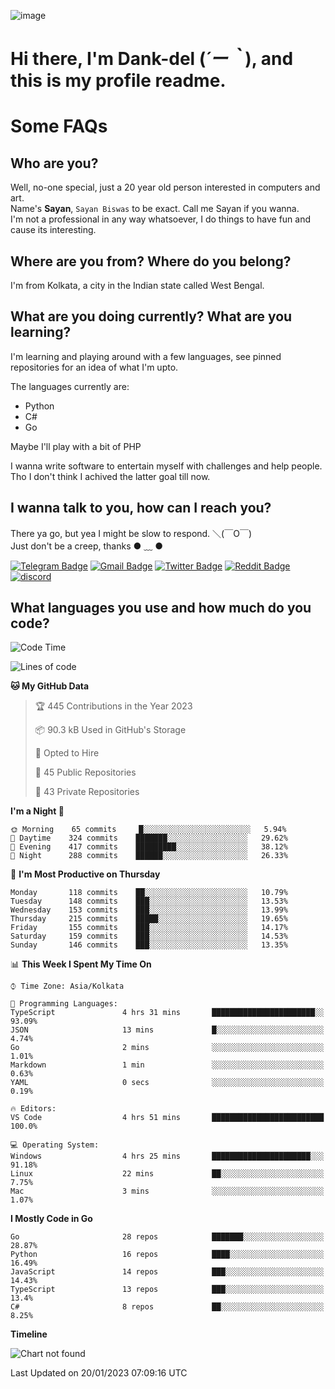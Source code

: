 ![image](https://user-images.githubusercontent.com/63096193/125182844-29f20800-e22f-11eb-8dc9-b0f2d29647bb.png)

# **Hi there, I'm Dank-del (*´ー｀*), and this is my profile readme.**
<!--  [![Profile views](https://gpvc.arturio.dev/dank-del)](https://github.com/dank-del) -->
# Some FAQs

## **Who are you?**

Well, no-one special, just a 20 year old person interested in computers and art. \
Name's **Sayan**, `Sayan Biswas` to be exact. Call me Sayan if you wanna. \
I'm not a professional in any way whatsoever, I do things to have fun and cause its interesting.

## **Where are you from? Where do you belong?**

I'm from Kolkata, a city in the Indian state called West Bengal.

## **What are you doing currently? What are you learning?**

I'm learning and playing around with a few languages, see pinned repositories for an idea of what I'm upto.

The languages currently are:

- Python
- C#
- Go

Maybe I'll play with a bit of PHP

I wanna write software to entertain myself with challenges and help people. \
Tho I don't think I achived the latter goal till now.

<!--## **Eww, I see a weeb profile.**

Can't help it, it's the best way to hide my face on this account
> Why do people hate weebs .-.

## **Cool, what more interests you?**

My interests are quite, weird. They're scattered all over the place. \
I've been fascinated by music and have studied it since the age of 6, I've performed on stage and on air but yeah now I've been away from that. I specialize in key instruments. \
Another thing that interests me is Media Production, aka, working with audio, video and broadcasting media.

> I just like art in general. also feeds the reason of me being obsessed with Japanese drawings (⋟ ﹏ ⋞)-->

## **I wanna talk to you, how can I reach you?**

There ya go, but yea I might be slow to respond. ＼(￣O￣) \
Just don't be a creep, thanks ● ﹏ ●

[![Telegram Badge](https://img.shields.io/badge/-dank_as_fuck-1ca0f1?style=flat-square&logo=telegram&logoColor=white&link=https://t.me/dank_as_fuck)](https://t.me/dank_as_fuck)
[![Gmail Badge](https://img.shields.io/badge/-sayan@asia.com-c14438?style=flat-square&logo=Gmail&logoColor=white&link=mailto:sayan@asia.com)](mailto:sayan@asia.com)
[![Twitter Badge](https://img.shields.io/twitter/follow/TheDankDel?style=social)](https://twitter.com/TheDankDel)
[![Reddit Badge](https://img.shields.io/reddit/user-karma/combined/dank_as_fuck_?style=social)](https://www.reddit.com/user/dank_as_fuck_/)
[![discord](https://discord-md-badge.vercel.app/api/shield/506536929152466945?style=social)](https://discordapp.com/users/506536929152466945)

## **What languages you use and how much do you code?**

<!--START_SECTION:waka-->
![Code Time](http://img.shields.io/badge/Code%20Time-1%2C013%20hrs%2050%20mins-blue)

![Lines of code](https://img.shields.io/badge/From%20Hello%20World%20I%27ve%20Written-1%20Million%20lines%20of%20code-blue)

**🐱 My GitHub Data** 

> 🏆 445 Contributions in the Year 2023
 > 
> 📦 90.3 kB Used in GitHub's Storage 
 > 
> 💼 Opted to Hire
 > 
> 📜 45 Public Repositories 
 > 
> 🔑 43 Private Repositories  
 > 
**I'm a Night 🦉** 

```text
🌞 Morning    65 commits     █░░░░░░░░░░░░░░░░░░░░░░░░   5.94% 
🌆 Daytime    324 commits    ███████░░░░░░░░░░░░░░░░░░   29.62% 
🌃 Evening    417 commits    █████████░░░░░░░░░░░░░░░░   38.12% 
🌙 Night      288 commits    ██████░░░░░░░░░░░░░░░░░░░   26.33%

```
📅 **I'm Most Productive on Thursday** 

```text
Monday       118 commits    ██░░░░░░░░░░░░░░░░░░░░░░░   10.79% 
Tuesday      148 commits    ███░░░░░░░░░░░░░░░░░░░░░░   13.53% 
Wednesday    153 commits    ███░░░░░░░░░░░░░░░░░░░░░░   13.99% 
Thursday     215 commits    █████░░░░░░░░░░░░░░░░░░░░   19.65% 
Friday       155 commits    ███░░░░░░░░░░░░░░░░░░░░░░   14.17% 
Saturday     159 commits    ███░░░░░░░░░░░░░░░░░░░░░░   14.53% 
Sunday       146 commits    ███░░░░░░░░░░░░░░░░░░░░░░   13.35%

```


📊 **This Week I Spent My Time On** 

```text
⌚︎ Time Zone: Asia/Kolkata

💬 Programming Languages: 
TypeScript               4 hrs 31 mins       ███████████████████████░░   93.09% 
JSON                     13 mins             █░░░░░░░░░░░░░░░░░░░░░░░░   4.74% 
Go                       2 mins              ░░░░░░░░░░░░░░░░░░░░░░░░░   1.01% 
Markdown                 1 min               ░░░░░░░░░░░░░░░░░░░░░░░░░   0.63% 
YAML                     0 secs              ░░░░░░░░░░░░░░░░░░░░░░░░░   0.19%

🔥 Editors: 
VS Code                  4 hrs 51 mins       █████████████████████████   100.0%

💻 Operating System: 
Windows                  4 hrs 25 mins       ██████████████████████░░░   91.18% 
Linux                    22 mins             ██░░░░░░░░░░░░░░░░░░░░░░░   7.75% 
Mac                      3 mins              ░░░░░░░░░░░░░░░░░░░░░░░░░   1.07%

```

**I Mostly Code in Go** 

```text
Go                       28 repos            ███████░░░░░░░░░░░░░░░░░░   28.87% 
Python                   16 repos            ████░░░░░░░░░░░░░░░░░░░░░   16.49% 
JavaScript               14 repos            ███░░░░░░░░░░░░░░░░░░░░░░   14.43% 
TypeScript               13 repos            ███░░░░░░░░░░░░░░░░░░░░░░   13.4% 
C#                       8 repos             ██░░░░░░░░░░░░░░░░░░░░░░░   8.25%

```


**Timeline**

![Chart not found](https://raw.githubusercontent.com/Dank-del/Dank-del/main/charts/bar_graph.png) 


 Last Updated on 20/01/2023 07:09:16 UTC
<!--END_SECTION:waka-->

<!--## **Can I stalk your spotify?**

Um sure.

![OwO Spotify](https://spotify-recently-played-readme.vercel.app/api?user=31fdrsslnr7nvq4ytqwtw7c4rxfm&count=5)-->
